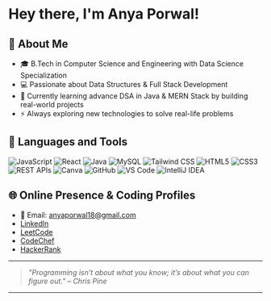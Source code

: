 # Hey there, I'm Anya Porwal!

## 🚀 About Me
- 🎓 B.Tech in Computer Science and Engineering with Data Science Specialization
- 💻 Passionate about Data Structures & Full Stack Development
- 🌱 Currently learning advance DSA in Java & MERN Stack by building real-world projects
- ⚡ Always exploring new technologies to solve real-life problems

## 🧰 Languages and Tools

![JavaScript](https://img.shields.io/badge/-JavaScript-black?style=flat-square&logo=javascript)
![React](https://img.shields.io/badge/-React-black?style=flat-square&logo=react)
![Java](https://img.shields.io/badge/-Java-black?style=flat-square&logo=java)
![MySQL](https://img.shields.io/badge/-MySQL-00758F?style=flat-square&logo=mysql&logoColor=white)
![Tailwind CSS](https://img.shields.io/badge/-TailwindCSS-black?style=flat-square&logo=tailwindcss)
![HTML5](https://img.shields.io/badge/-HTML5-black?style=flat-square&logo=html5)
![CSS3](https://img.shields.io/badge/-CSS3-black?style=flat-square&logo=css3)
![REST APIs](https://img.shields.io/badge/-REST%20APIs-black?style=flat-square&logo=api)
![Canva](https://img.shields.io/badge/-Canva-black?style=flat-square&logo=canva)
![GitHub](https://img.shields.io/badge/-GitHub-black?style=flat-square&logo=github)
![VS Code](https://img.shields.io/badge/-VSCode-black?style=flat-square&logo=visualstudiocode)
![IntelliJ IDEA](https://img.shields.io/badge/-IntelliJ%20IDEA-black?style=flat-square&logo=intellijidea)

## 🌐 Online Presence & Coding Profiles

- 📧 Email: anyaporwal18@gmail.com  
- [LinkedIn](https://www.linkedin.com/in/anyaporwal)  
- [LeetCode](https://leetcode.com/u/Anyanp/)  
- [CodeChef](https://www.codechef.com/users/anyaporwal18)
- [HackerRank](https://www.hackerrank.com/profile/porwalaa)  

---

> _"Programming isn’t about what you know; it’s about what you can figure out." – Chris Pine_

---
